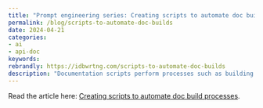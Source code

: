 ```yaml
---
title: "Prompt engineering series: Creating scripts to automate doc build processes"
permalink: /blog/scripts-to-automate-doc-builds
date: 2024-04-21
categories:
- ai
- api-doc
keywords: 
rebrandly: https://idbwrtng.com/scripts-to-automate-doc-builds
description: "Documentation scripts perform processes such as building reference documentation or doing other repeated processes with docs. This tutorial builds on the conceptual content in <a href='/ai/ai-tools-build-publish-api-docs.html'>Use cases for AI: Develop build and publishing scripts</a>. In this tutorial, I get more specific with strategies and techniques for prompts, walking through a prompt to build a script for generating reference docs."
---
```


Read the article here: [Creating scripts to automate doc build processes](/ai/prompt-engineering-doc-build-scripts.html).